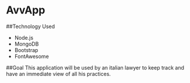 # AvvApp

##Technology Used
- Node.js
- MongoDB
- Bootstrap
- FontAwesome

##Goal
This application will be used by an italian lawyer to keep track and have an immediate view of all his practices.

